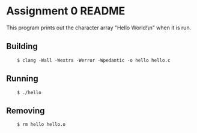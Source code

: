 # Assignment 0 README
This program prints out the character array "Hello World!\n" when it is run.

## Building

        $ clang -Wall -Wextra -Werror -Wpedantic -o hello hello.c

## Running

        $ ./hello

## Removing

        $ rm hello hello.o


